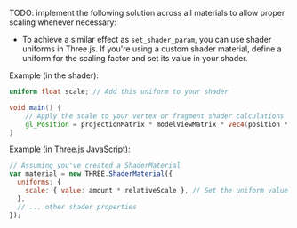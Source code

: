 TODO: implement the following solution across all materials to allow proper scaling whenever necessary:

- To achieve a similar effect as `set_shader_param`, you can use shader uniforms in Three.js. If you're using a custom shader material, define a uniform for the scaling factor and set its value in your shader.

Example (in the shader):

```glsl
uniform float scale; // Add this uniform to your shader

void main() {
    // Apply the scale to your vertex or fragment shader calculations
    gl_Position = projectionMatrix * modelViewMatrix * vec4(position * vec3(scale, scale, 1), 1.0);
}
```

Example (in Three.js JavaScript):

```javascript
// Assuming you've created a ShaderMaterial
var material = new THREE.ShaderMaterial({
  uniforms: {
    scale: { value: amount * relativeScale }, // Set the uniform value
  },
  // ... other shader properties
});
```
